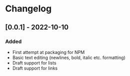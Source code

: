 # Changelog

## [0.0.1] - 2022-10-10
### Added
- First attempt at packaging for NPM
- Basic text editing (newlines, bold, italic etc. formatting)
- Draft support for lists
- Draft support for links
